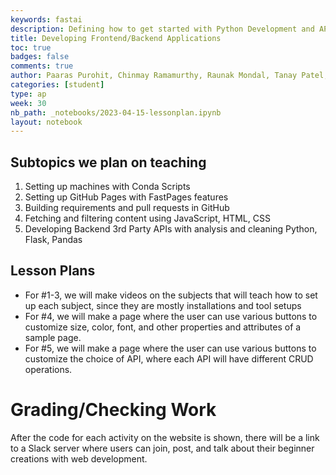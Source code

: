 ```yaml
---
keywords: fastai
description: Defining how to get started with Python Development and APIs. We improve on 1st trimester curriculum and add visualization to these concepts.
title: Developing Frontend/Backend Applications
toc: true
badges: false
comments: true
author: Paaras Purohit, Chinmay Ramamurthy, Raunak Mondal, Tanay Patel, Qais Jamili
categories: [student]
type: ap
week: 30
nb_path: _notebooks/2023-04-15-lessonplan.ipynb
layout: notebook
---
```


<!--
#################################################
### THIS FILE WAS AUTOGENERATED! DO NOT EDIT! ###
#################################################
# file to edit: _notebooks/2023-04-15-lessonplan.ipynb
-->

<div class="container" id="notebook-container">
        
<div class="cell border-box-sizing text_cell rendered"><div class="inner_cell">
<div class="text_cell_render border-box-sizing rendered_html">
<h2 id="Subtopics-we-plan-on-teaching">Subtopics we plan on teaching<a class="anchor-link" href="#Subtopics-we-plan-on-teaching"> </a></h2><ol>
<li>Setting up machines with Conda Scripts</li>
<li>Setting up GitHub Pages with FastPages features</li>
<li>Building requirements and pull requests in GitHub</li>
<li>Fetching and filtering content using JavaScript, HTML, CSS</li>
<li>Developing Backend 3rd Party APIs with analysis and cleaning Python, Flask, Pandas</li>
</ol>
<h2 id="Lesson-Plans">Lesson Plans<a class="anchor-link" href="#Lesson-Plans"> </a></h2><ul>
<li>For #1-3, we will make videos on the subjects that will teach how to set up each subject, since they are mostly installations and tool setups</li>
<li>For #4, we will make a page where the user can use various buttons to customize size, color, font, and other properties and attributes of a sample page.</li>
<li>For #5, we will make a page where the user can use various buttons to customize the choice of API, where each API will have different CRUD operations.</li>
</ul>
<h1 id="Grading/Checking-Work">Grading/Checking Work<a class="anchor-link" href="#Grading/Checking-Work"> </a></h1><p>After the code for each activity on the website is shown, there will be a link to a Slack server where users can join, post, and talk about their beginner creations with web development.</p>

</div>
</div>
</div>
</div>
 

